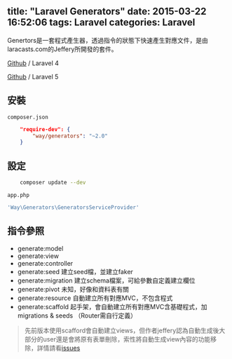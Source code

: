 title: "Laravel Generators"
date: 2015-03-22 16:52:06
tags: Laravel
categories: Laravel
---

Genertors是一套程式產生器，透過指令的狀態下快速產生對應文件，是由laracasts.com的Jeffery所開發的套件。

<!-- more -->

[Github](https://github.com/JeffreyWay/Laravel-4-Generators) / Laravel 4

[Github](https://github.com/laracasts/Laravel-5-Generators-Extended) / Laravel 5

## 安裝
`composer.json`
``` json
    "require-dev": {
        "way/generators": "~2.0"
    }
```
## 設定
``` bash
    composer update --dev
```

`app.php`
``` php
'Way\Generators\GeneratorsServiceProvider'
```

## 指令參照
* generate:model
* generate:view
* generate:controller
* generate:seed 建立seed檔，並建立faker
* generate:migration 建立schema檔案，可給參數自定義建立欄位
* generate:pivot 未知，好像和資料表有關
* generate:resource 自動建立所有對應MVC，不包含程式
* generate:scaffold 起手架，會自動建立所有對應MVC含基礎程式，加migrations & seeds （Router需自行定義）

>先前版本使用scafford會自動建立views，但作者jeffery認為自動生成後大部分的user還是會將原有表單刪除，索性將自動生成view內容的功能移除，詳情請看[issues](https://github.com/JeffreyWay/Laravel-4-Generators/issues/314)
